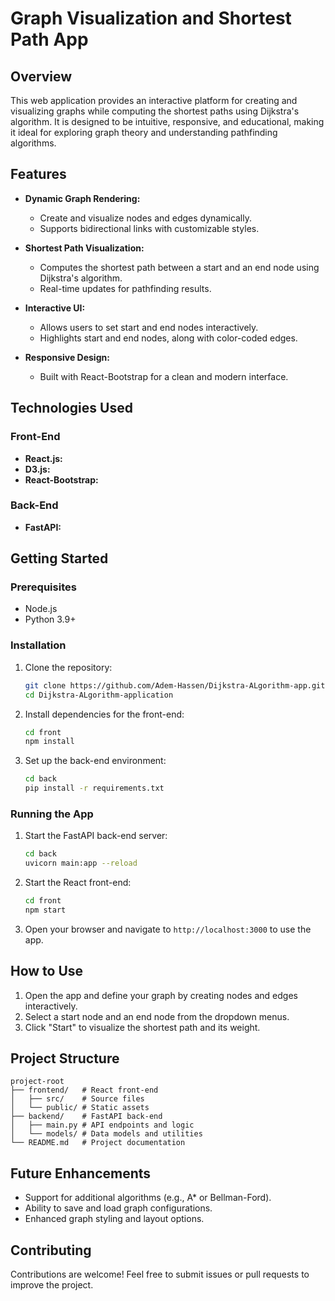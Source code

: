 # Graph Visualization and Shortest Path App

## Overview
This web application provides an interactive platform for creating and visualizing graphs while computing the shortest paths using Dijkstra's algorithm. It is designed to be intuitive, responsive, and educational, making it ideal for exploring graph theory and understanding pathfinding algorithms.

## Features
- **Dynamic Graph Rendering:** 
  - Create and visualize nodes and edges dynamically.
  - Supports bidirectional links with customizable styles.
  
- **Shortest Path Visualization:** 
  - Computes the shortest path between a start and an end node using Dijkstra's algorithm.
  - Real-time updates for pathfinding results.

- **Interactive UI:** 
  - Allows users to set start and end nodes interactively.
  - Highlights start and end nodes, along with color-coded edges.

- **Responsive Design:** 
  - Built with React-Bootstrap for a clean and modern interface.

## Technologies Used
### Front-End
- **React.js:**
- **D3.js:**
- **React-Bootstrap:**

### Back-End
- **FastAPI:** 

## Getting Started

### Prerequisites
- Node.js
- Python 3.9+

### Installation
1. Clone the repository:
   ```bash
   git clone https://github.com/Adem-Hassen/Dijkstra-ALgorithm-app.git
   cd Dijkstra-ALgorithm-application
   ```

2. Install dependencies for the front-end:
   ```bash
   cd front
   npm install
   ```

3. Set up the back-end environment:
   ```bash
   cd back
   pip install -r requirements.txt
   ```

### Running the App
1. Start the FastAPI back-end server:
   ```bash
   cd back
   uvicorn main:app --reload
   ```

2. Start the React front-end:
   ```bash
   cd front 
   npm start
   ```

3. Open your browser and navigate to `http://localhost:3000` to use the app.

## How to Use
1. Open the app and define your graph by creating nodes and edges interactively.
2. Select a start node and an end node from the dropdown menus.
3. Click "Start" to visualize the shortest path and its weight.

## Project Structure
```
project-root
├── frontend/   # React front-end
│   ├── src/    # Source files
│   └── public/ # Static assets
├── backend/    # FastAPI back-end
│   ├── main.py # API endpoints and logic
│   └── models/ # Data models and utilities
└── README.md   # Project documentation
```

## Future Enhancements
- Support for additional algorithms (e.g., A* or Bellman-Ford).
- Ability to save and load graph configurations.
- Enhanced graph styling and layout options.

## Contributing
Contributions are welcome! Feel free to submit issues or pull requests to improve the project.

